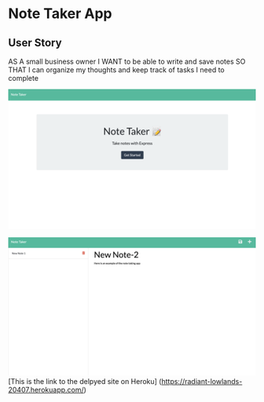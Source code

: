 # Note Taker App

## User Story
AS A small business owner
I WANT to be able to write and save notes
SO THAT I can organize my thoughts and keep track of tasks I need to complete


![alt text](./public/assets/images/Screen%20Shot%202022-11-01%20at%203.57.19%20PM.png)

![alt text](./public/assets/images/Screen%20Shot%202022-11-01%20at%203.57.53%20PM.png)
[This is the link to the delpyed site on Heroku] (https://radiant-lowlands-20407.herokuapp.com/)